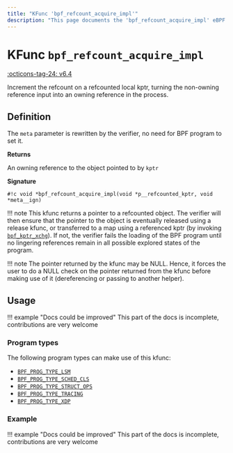 ```yaml
---
title: "KFunc 'bpf_refcount_acquire_impl'"
description: "This page documents the 'bpf_refcount_acquire_impl' eBPF kfunc, including its definition, usage, program types that can use it, and examples."
---
```

# KFunc `bpf_refcount_acquire_impl`

<!-- [FEATURE_TAG](bpf_refcount_acquire_impl) -->
[:octicons-tag-24: v6.4](https://github.com/torvalds/linux/commit/7c50b1cb76aca4540aa917db5f2a302acddcadff)
<!-- [/FEATURE_TAG] -->

Increment the refcount on a refcounted local kptr, turning the non-owning reference input into an owning reference in the process.

## Definition

The `meta` parameter is rewritten by the verifier, no need for BPF program to set it.

**Returns**

An owning reference to the object pointed to by `kptr`

**Signature**

<!-- [KFUNC_DEF] -->
`#!c void *bpf_refcount_acquire_impl(void *p__refcounted_kptr, void *meta__ign)`

!!! note
	This kfunc returns a pointer to a refcounted object. The verifier will then ensure that the pointer to the object 
	is eventually released using a release kfunc, or transferred to a map using a referenced kptr 
	(by invoking [`bpf_kptr_xchg`](../helper-function/bpf_kptr_xchg.md)). If not, the verifier fails the 
	loading of the BPF program until no lingering references remain in all possible explored states of the program.

!!! note
	The pointer returned by the kfunc may be NULL. Hence, it forces the user to do a NULL check on the pointer returned 
	from the kfunc before making use of it (dereferencing or passing to another helper).
<!-- [/KFUNC_DEF] -->

## Usage

!!! example "Docs could be improved"
    This part of the docs is incomplete, contributions are very welcome

### Program types

The following program types can make use of this kfunc:

<!-- [KFUNC_PROG_REF] -->
- [`BPF_PROG_TYPE_LSM`](../program-type/BPF_PROG_TYPE_LSM.md)
- [`BPF_PROG_TYPE_SCHED_CLS`](../program-type/BPF_PROG_TYPE_SCHED_CLS.md)
- [`BPF_PROG_TYPE_STRUCT_OPS`](../program-type/BPF_PROG_TYPE_STRUCT_OPS.md)
- [`BPF_PROG_TYPE_TRACING`](../program-type/BPF_PROG_TYPE_TRACING.md)
- [`BPF_PROG_TYPE_XDP`](../program-type/BPF_PROG_TYPE_XDP.md)
<!-- [/KFUNC_PROG_REF] -->

### Example

!!! example "Docs could be improved"
    This part of the docs is incomplete, contributions are very welcome

